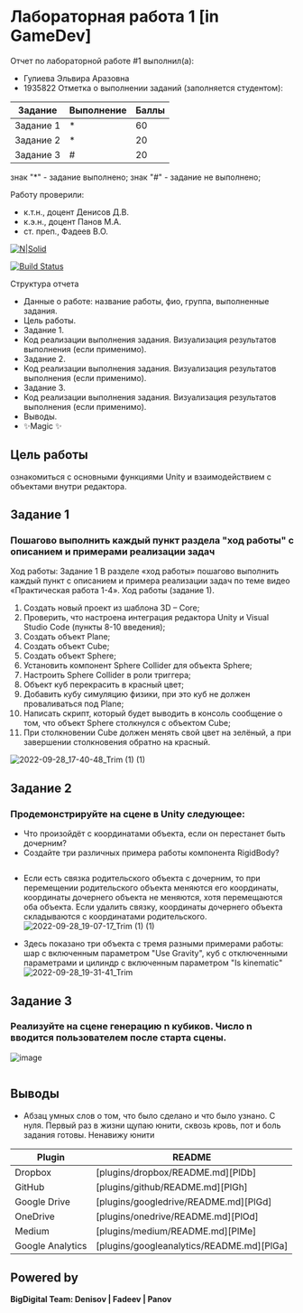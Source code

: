 # Лабораторная работа 1 [in GameDev]
Отчет по лабораторной работе #1 выполнил(а):
- Гулиева Эльвира Аразовна
- 1935822
Отметка о выполнении заданий (заполняется студентом):

| Задание | Выполнение | Баллы |
| ------ | ------ | ------ |
| Задание 1 | * | 60 |
| Задание 2 | * | 20 |
| Задание 3 | # | 20 |

знак "*" - задание выполнено; знак "#" - задание не выполнено;

Работу проверили:
- к.т.н., доцент Денисов Д.В.
- к.э.н., доцент Панов М.А.
- ст. преп., Фадеев В.О.

[![N|Solid](https://cldup.com/dTxpPi9lDf.thumb.png)](https://nodesource.com/products/nsolid)

[![Build Status](https://travis-ci.org/joemccann/dillinger.svg?branch=master)](https://travis-ci.org/joemccann/dillinger)

Структура отчета

- Данные о работе: название работы, фио, группа, выполненные задания.
- Цель работы.
- Задание 1.
- Код реализации выполнения задания. Визуализация результатов выполнения (если применимо).
- Задание 2.
- Код реализации выполнения задания. Визуализация результатов выполнения (если применимо).
- Задание 3.
- Код реализации выполнения задания. Визуализация результатов выполнения (если применимо).
- Выводы.
- ✨Magic ✨

## Цель работы
ознакомиться с основными функциями Unity и взаимодействием с объектами внутри редактора.

## Задание 1
### Пошагово выполнить каждый пункт раздела "ход работы" с описанием и примерами реализации задач
Ход работы:
Задание 1
В разделе «ход работы» пошагово выполнить каждый пункт с описанием и
примера реализации задач по теме видео «Практическая работа 1-4».
Ход работы (задание 1).
1) Создать новый проект из шаблона 3D – Core;
2) Проверить, что настроена интеграция редактора Unity и Visual Studio Code
(пункты 8-10 введения);
3) Создать объект Plane;
4) Создать объект Cube;
5) Создать объект Sphere;
6) Установить компонент Sphere Collider для объекта Sphere;
7) Настроить Sphere Collider в роли триггера;
8) Объект куб перекрасить в красный цвет;
9) Добавить кубу симуляцию физики, при это куб не должен проваливаться
под Plane;
10) Написать скрипт, который будет выводить в консоль сообщение о том,
что объект Sphere столкнулся с объектом Cube;
11) При столкновении Cube должен менять свой цвет на зелёный, а при
завершении столкновения обратно на красный.


![2022-09-28_17-40-48_Trim (1) (1)](https://user-images.githubusercontent.com/57430501/192826989-e7f74abd-d229-4aa8-9982-3dbe70c72c70.gif)



## Задание 2
### Продемонстрируйте на сцене в Unity следующее:

- Что произойдёт с координатами объекта, если он перестанет быть
дочерним?
- Создайте три различных примера работы компонента RigidBody?


```
```
- Если есть связка родительского объекта с дочерним, то при перемещении родительского объекта меняются его координаты, координаты дочернего объекта не меняются, хотя перемещаются оба объекта. Если удалить связку, координаты дочернего объекта складываются с координатами родительского.
![2022-09-28_19-07-17_Trim (1) (1)](https://user-images.githubusercontent.com/57430501/192833620-98fdc1aa-fb75-473a-b786-4b061a3db375.gif)

- Здесь показано три объекта с тремя разными примерами работы: шар с включенным параметром "Use Gravity", куб с отключенными параметрами и цилиндр с включенным параметром "Is kinematic"
![2022-09-28_19-31-41_Trim](https://user-images.githubusercontent.com/57430501/192837177-682b329b-8a67-4a64-a6db-b1eb7535e324.gif)

## Задание 3
### Реализуйте на сцене генерацию n кубиков. Число n вводится пользователем после старта сцены.
![image](https://user-images.githubusercontent.com/57430501/192858781-243d3e32-f2b6-4f0c-b6c2-c31f73ad8b8d.png)



```
```

## Выводы
- Абзац умных слов о том, что было сделано и что было узнано.
С нуля. Первый раз в жизни щупаю юнити, сквозь кровь, пот и боль задания готовы.
Ненавижу юнити

| Plugin | README |
| ------ | ------ |
| Dropbox | [plugins/dropbox/README.md][PlDb] |
| GitHub | [plugins/github/README.md][PlGh] |
| Google Drive | [plugins/googledrive/README.md][PlGd] |
| OneDrive | [plugins/onedrive/README.md][PlOd] |
| Medium | [plugins/medium/README.md][PlMe] |
| Google Analytics | [plugins/googleanalytics/README.md][PlGa] |

## Powered by

**BigDigital Team: Denisov | Fadeev | Panov**
